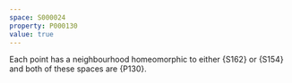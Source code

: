 ```yaml
---
space: S000024
property: P000130
value: true
---
```


Each point has a neighbourhood homeomorphic to either {S162} or {S154} and both of these spaces are {P130}.
